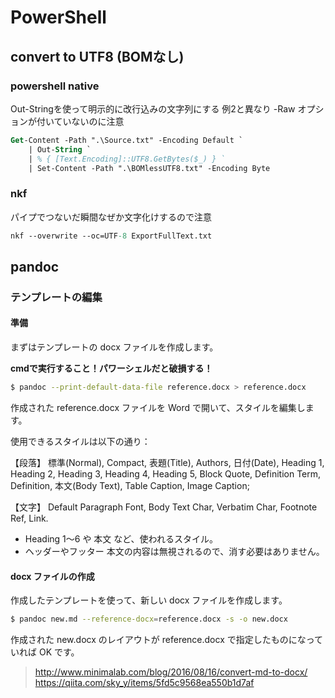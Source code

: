 # PowerShell #

## convert to UTF8 (BOMなし) ##

### powershell native ###

Out-Stringを使って明示的に改行込みの文字列にする
例2と異なり -Raw オプションが付いていないのに注意

```ps
Get-Content -Path ".\Source.txt" -Encoding Default `
    | Out-String `
    | % { [Text.Encoding]::UTF8.GetBytes($_) } `
    | Set-Content -Path ".\BOMlessUTF8.txt" -Encoding Byte
```

### nkf ###

パイプでつないだ瞬間なぜか文字化けするので注意

```ps
nkf --overwrite --oc=UTF-8 ExportFullText.txt 
```
## pandoc ##

### テンプレートの編集 ###

#### 準備 ####

まずはテンプレートの docx ファイルを作成します。

**cmdで実行すること！パワーシェルだと破損する！**

```sh
$ pandoc --print-default-data-file reference.docx > reference.docx
```

作成された reference.docx ファイルを Word で開いて、スタイルを編集します。

使用できるスタイルは以下の通り：

【段落】
標準(Normal), Compact, 表題(Title), Authors, 日付(Date), Heading 1, Heading 2, Heading 3, Heading 4, Heading 5, Block Quote, Definition Term, Definition, 本文(Body Text), Table Caption, Image Caption; 

【文字】 Default Paragraph Font, Body Text Char, Verbatim Char, Footnote Ref, Link.

- Heading 1〜6 や 本文 など、使われるスタイル。
- ヘッダーやフッター
本文の内容は無視されるので、消す必要はありません。

#### docx ファイルの作成 ####
作成したテンプレートを使って、新しい docx ファイルを作成します。

```sh
$ pandoc new.md --reference-docx=reference.docx -s -o new.docx
```

作成された new.docx のレイアウトが reference.docx で指定したものになっていれば OK です。

> http://www.minimalab.com/blog/2016/08/16/convert-md-to-docx/
> https://qiita.com/sky_y/items/5fd5c9568ea550b1d7af
